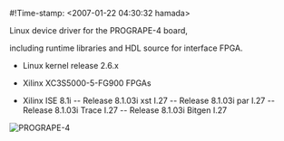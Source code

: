 #!Time-stamp: <2007-01-22 04:30:32 hamada>

Linux device driver for the PROGRAPE-4 board,

including runtime libraries and HDL source for interface FPGA.

- Linux kernel release 2.6.x

- Xilinx XC3S5000-5-FG900 FPGAs

- Xilinx ISE 8.1i
-- Release 8.1.03i xst I.27
-- Release 8.1.03i par I.27
-- Release 8.1.03i Trace I.27
-- Release 8.1.03i Bitgen I.27


![PROGRAPE-4](http://www.ipa.go.jp/jinzai/esp/2005mito1/mdata/images/clip_image002_006.jpg)
